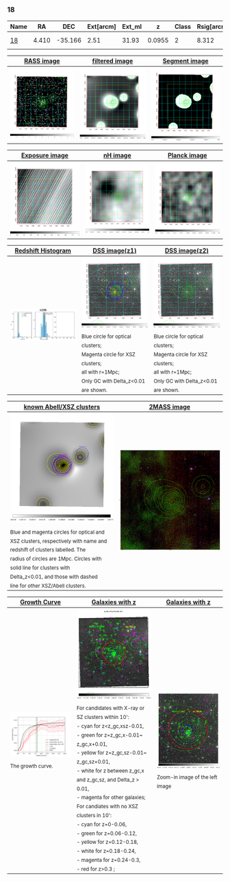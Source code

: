 <div STYLE="page-break-after: always;"></div>

### 18

|Name          |RA          |DEC      | Ext[arcm] | Ext_ml | z    | Class| Rsig[arcmin] | CRsig[c/s] | CR500[c/s] | R500[Mpc] |L500[erg/s]|F500[erg/s/cm^2]| M500[Msun]|Tx[keV]|beta|GC(XSZ,Delta_z<0.01)| GC(OPT,Delta_z<0.01)|GC|alias|
|--------------|------------|------------|---|---|-----------|--------|------|------|----|----|----|----|----|----|----|----|----|----|---|
|[18](script/18.md)     | 4.410       | -35.166       | 2.51    | 31.93   | 0.0955 | 2   | 8.312 |0.167 |0.166 |0.839 |7.360e+43 |3.202e-12 |1.842e+14 |3.216 |2.078 |Tar, |Wen, |Tar, A, |k298|

|[RASS image](../image/18/18_img.pdf)|[filtered image](../image/18/18_fil.pdf)|[Segment image](../image/18/18_seg.pdf)|
|-------------------|--------------------|-------------------|
| <img src="../image/18/18_img.png" width="300">  | <img src="../image/18/18_fil.png" width="300">   | <img src="../image/18/18_seg.png" width="300">  |

|[Exposure image](../image/18/18_mex.pdf)| [nH image](../image/18/18_nh.pdf)| [Planck image](../image/18/18_p.pdf)|
|-------------------|--------------------|-------------------|
|<img src="../image/18/18_mex.png" width="300">   | <img src="../image/18/18_nh.png" width="300">    | <img src="../image/18/18_p.png" width="300"> |

|[Redshift Histogram](../image/18/18_zg.pdf) | [DSS image(z1)](../image/18/18_dss_z1.pdf)      |  [DSS image(z2)](../image/18/18_dss_z2.pdf)    |
|-------------------|--------------------|-------------------|
|<img src="../image/18/18_zg.png" width="300"> |<img src="../image/18/18_dss_z1.png" width="300"> <sub><br>Blue circle for optical clusters; <br>Magenta circle for XSZ clusters; <br>all with r=1Mpc; <br>Only GC with Delta_z<0.01 are shown. </sub>| <img src="../image/18/18_dss_z2.png" width="300"><sub><br>Blue circle for optical clusters; <br>Magenta circle for XSZ clusters; <br>all with r=1Mpc; <br>Only GC with Delta_z<0.01 are shown. </sub> |

|[known Abell/XSZ clusters](../image/18/18_m.pdf) | [2MASS image](../image/18/18_2mass.pdf)      |
|-------------------|-------------------|
|<img src=../image/18/18_m.png width="300"> <sub><br>Blue and magenta circles for optical and <br>XSZ clusters, respectively with name and <br>redshift of clusters labelled. The <br>radius of circles are 1Mpc. Circles with <br>solid line for clusters with <br>Delta_z<0.01, and those with dashed <br>line for other XSZ/Abell clusters.        </sub>|<img src="../image/18/18_2mass.png" width="300">  |

|[Growth Curve](../image/18/18_gca_all.png) |[Galaxies with z](../image/18/18_opt_ned.pdf) |[Galaxies with z](../image/18/18_opt_ned_zoom.pdf) |
|-------------------|-------------------|-------------------|
| <img src="../image/18/18_gca_all.png" width="300"> <sub><br>The growth curve.</sub>| <img src=../image/18/18_opt_ned.png width="300"> <br><sub> For candidates with X-ray or SZ clusters within 10': <br> - cyan for z<z_gc,xsz-0.01, <br> - green for z=z_gc,x-0.01~ z_gc,x+0.01, <br> - yellow for z=z_gc,sz-0.01~ z_gc,sz+0.01, <br> - white for z between z_gc,x and z_gc,sz, and Delta_z > 0.01, <br> - magenta for other galaxies; <br>For candiates with no XSZ clusters in 10': <br> - cyan for z=0-0.06, <br> - green for z=0.06-0.12, <br> - yellow for z=0.12-0.18, <br> - white for z=0.18-0.24, <br> - magenta for z=0.24-0.3, <br> - red for z>0.3 ;  </sub>|<img src=../image/18/18_opt_ned_zoom.png width="300">  <br><sub> Zoom-in image of the left image</sub>|




